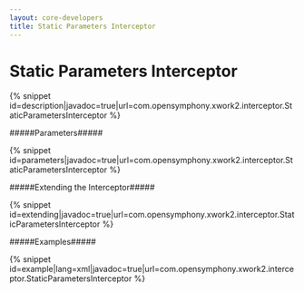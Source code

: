 ```yaml
---
layout: core-developers
title: Static Parameters Interceptor
---
```


# Static Parameters Interceptor



{% snippet id=description|javadoc=true|url=com.opensymphony.xwork2.interceptor.StaticParametersInterceptor %}

#####Parameters#####



{% snippet id=parameters|javadoc=true|url=com.opensymphony.xwork2.interceptor.StaticParametersInterceptor %}

#####Extending the Interceptor#####



{% snippet id=extending|javadoc=true|url=com.opensymphony.xwork2.interceptor.StaticParametersInterceptor %}

#####Examples#####



{% snippet id=example|lang=xml|javadoc=true|url=com.opensymphony.xwork2.interceptor.StaticParametersInterceptor %}

